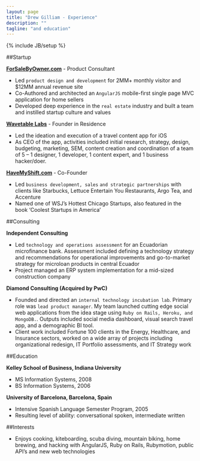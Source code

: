 ```yaml
---
layout: page
title: "Drew Gilliam - Experience"
description: ""
tagline: "and education"
---
```

{% include JB/setup %}

##Startup

**[ForSaleByOwner.com](http://www.forsalebyowner.com)** - Product Consultant

- Led `product design and development` for 2MM+ monthly visitor and $12MM annual revenue site
- Co-Authored and architected an `AngularJS` mobile-first single page MVC application for home sellers
- Developed deep experience in the `real estate` industry and built a team and instilled startup culture and values

**[Wavetable Labs](http://wavetable.com/)** - Founder in Residence

- Led the ideation and execution of a travel content app for iOS
- As CEO of the app, activities included initial research, strategy, design, budgeting, marketing, SEM,
content creation and coordination of a team of 5 – 1 designer, 1 developer, 1 content expert, and 1 business hacker/doer.

**[HaveMyShift.com](http://www.havemyshift.com)** - Co-Founder

- Led `business development, sales` `and strategic partnerships` with clients like Starbucks, Lettuce Entertain You Restaurants, Argo Tea, and Accenture
- Named one of WSJ’s Hottest Chicago Startups, also featured in the book ‘Coolest Startups in America’


##Consulting

**Independent Consulting**

- Led `technology and operations assessment` for an Ecuadorian microfinance bank. Assessment included defining a technology strategy and recommendations for operational improvements and go-to-market strategy for microloan products in central Ecuador
- Project managed an ERP system implementation for a mid-sized construction company


**Diamond Consulting (Acquired by PwC)**

- Founded and directed an `internal technology incubation lab`. Primary role was `lead product manager`. My team launched cutting edge social web applications from the idea stage using `Ruby on Rails, Heroku, and MongoDB.`. Outputs included social media dashboard, visual search travel app, and a demographic BI tool.
- Client work included Fortune 100 clients in the Energy, Healthcare, and Insurance sectors, worked on a wide array of projects including organizational redesign, IT Portfolio assessments, and IT Strategy work


##Education

**Kelley School of Business, Indiana University**

- MS Information Systems, 2008
- BS Information Systems, 2006

**University of Barcelona, Barcelona, Spain**

- Intensive Spanish Language Semester Program, 2005
- Resulting level of ability: conversational spoken, intermediate written

##Interests

- Enjoys cooking, kiteboarding, scuba diving, mountain biking, home brewing, and hacking with AngularJS, Ruby on Rails, Rubymotion, public API’s and new web technologies